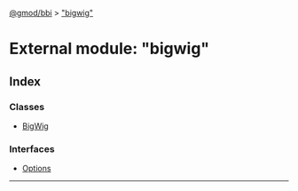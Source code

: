 [@gmod/bbi](../README.md) > ["bigwig"](../modules/_bigwig_.md)

# External module: "bigwig"

## Index

### Classes

* [BigWig](../classes/_bigwig_.bigwig.md)

### Interfaces

* [Options](../interfaces/_bigwig_.options.md)

---


